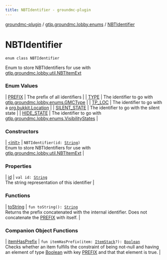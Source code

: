 ```yaml
---
title: NBTIdentifier - groundmc-plugin
---
```


[groundmc-plugin](../../index.html) / [gtlp.groundmc.lobby.enums](../index.html) / [NBTIdentifier](.)

# NBTIdentifier

`enum class NBTIdentifier`

Enum to store NBTIdentifiers for use with [gtlp.groundmc.lobby.util.NBTItemExt](../../gtlp.groundmc.lobby.util/-n-b-t-item-ext/index.html)

### Enum Values

| [PREFIX](-p-r-e-f-i-x.html) | The prefix of all identifiers |
| [TYPE](-t-y-p-e.html) | The identifier to go with [gtlp.groundmc.lobby.enums.GMCType](../-g-m-c-type/index.html) |
| [TP_LOC](-t-p_-l-o-c.html) | The identifier to go with a [org.bukkit.Location](https://hub.spigotmc.org/javadocs/spigot/org/bukkit/Location.html) |
| [SILENT_STATE](-s-i-l-e-n-t_-s-t-a-t-e.html) | The identifier to go with the silent state |
| [HIDE_STATE](-h-i-d-e_-s-t-a-t-e.html) | The identifier to go with [gtlp.groundmc.lobby.enums.VisibilityStates](../-visibility-states/index.html) |

### Constructors

| [&lt;init&gt;](-init-.html) | `NBTIdentifier(id: `[`String`](https://kotlinlang.org/api/latest/jvm/stdlib/kotlin/-string/index.html)`)`<br>Enum to store NBTIdentifiers for use with [gtlp.groundmc.lobby.util.NBTItemExt](../../gtlp.groundmc.lobby.util/-n-b-t-item-ext/index.html) |

### Properties

| [id](id.html) | `val id: `[`String`](https://kotlinlang.org/api/latest/jvm/stdlib/kotlin/-string/index.html)<br>The string representation of this identifier |

### Functions

| [toString](to-string.html) | `fun toString(): `[`String`](https://kotlinlang.org/api/latest/jvm/stdlib/kotlin/-string/index.html)<br>Returns the prefix concatenated with the internal identifier. Does not concatenate the [PREFIX](-p-r-e-f-i-x.html) with itself. |

### Companion Object Functions

| [itemHasPrefix](item-has-prefix.html) | `fun itemHasPrefix(item: `[`ItemStack`](https://hub.spigotmc.org/javadocs/spigot/org/bukkit/inventory/ItemStack.html)`?): `[`Boolean`](https://kotlinlang.org/api/latest/jvm/stdlib/kotlin/-boolean/index.html)<br>Checks whether an item fulfills the constraint of being not-null and having an element of type [Boolean](https://kotlinlang.org/api/latest/jvm/stdlib/kotlin/-boolean/index.html) with key [PREFIX](-p-r-e-f-i-x.html) and that that element is true. |

